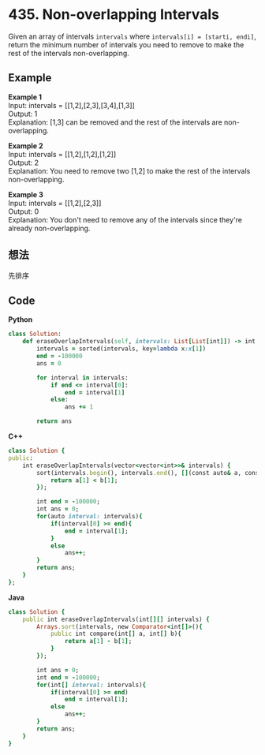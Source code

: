 # 435. Non-overlapping Intervals
Given an array of intervals `intervals` where `intervals[i] = [starti, endi]`, return the minimum number of intervals you need to remove to make the rest of the intervals non-overlapping.  

 
## Example
**Example 1**  
Input: intervals = [[1,2],[2,3],[3,4],[1,3]]  
Output: 1  
Explanation: [1,3] can be removed and the rest of the intervals are non-overlapping.  

**Example 2**  
Input: intervals = [[1,2],[1,2],[1,2]]  
Output: 2  
Explanation: You need to remove two [1,2] to make the rest of the intervals non-overlapping.  

**Example 3**  
Input: intervals = [[1,2],[2,3]]  
Output: 0  
Explanation: You don't need to remove any of the intervals since they're already non-overlapping.  

## 想法
先排序

## Code
**Python**  
```ruby
class Solution:
    def eraseOverlapIntervals(self, intervals: List[List[int]]) -> int:
        intervals = sorted(intervals, key=lambda x:x[1])
        end = -100000
        ans = 0

        for interval in intervals:
            if end <= interval[0]:
                end = interval[1]
            else:
                ans += 1

        return ans
```
**C++**  
```ruby
class Solution {
public:
    int eraseOverlapIntervals(vector<vector<int>>& intervals) {
        sort(intervals.begin(), intervals.end(), [](const auto& a, const auto& b){
            return a[1] < b[1];
        });

        int end = -100000;
        int ans = 0;
        for(auto interval: intervals){
            if(interval[0] >= end){
                end = interval[1];
            }
            else
                ans++;
        }
        return ans;
    }
};
```
**Java**  
```ruby
class Solution {
    public int eraseOverlapIntervals(int[][] intervals) {
        Arrays.sort(intervals, new Comparator<int[]>(){
            public int compare(int[] a, int[] b){
                return a[1] - b[1];
            }
        });

        int ans = 0;
        int end = -100000;
        for(int[] interval: intervals){
            if(interval[0] >= end)
                end = interval[1];
            else
                ans++;
        }
        return ans;
    }
}
```
